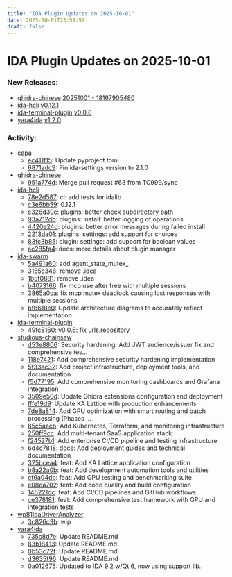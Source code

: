 ```yaml
---
title: "IDA Plugin Updates on 2025-10-01"
date: 2025-10-01T23:59:59
draft: false
---
```


# IDA Plugin Updates on 2025-10-01

### New Releases:
  - [ghidra-chinese](https://github.com/TC999/ghidra-chinese) [20251001 - 18167905480](https://github.com/TC999/ghidra-chinese/releases/tag/20251001-18167905480)
  - [ida-hcli](https://github.com/HexRaysSA/ida-hcli) [v0.12.1](https://github.com/HexRaysSA/ida-hcli/releases/tag/v0.12.1)
  - [ida-terminal-plugin](https://github.com/HexRaysSA/ida-terminal-plugin) [v0.0.6](https://github.com/HexRaysSA/ida-terminal-plugin/releases/tag/v0.0.6)
  - [yara4ida](https://github.com/kweatherman/yara4ida) [v1.2.0](https://github.com/kweatherman/yara4ida/releases/tag/1.2.0)

### Activity:
  - [capa](https://github.com/mandiant/capa)
    - [ec411f15](https://github.com/mandiant/capa/commit/ec411f1552fbfdc42b9c585ad9e2e96788392ca2): Update pyproject.toml
    - [6871adc9](https://github.com/mandiant/capa/commit/6871adc9dcc4b80c5cc7cdd7590ff05362a2d46d): Pin ida-settings version to 2.1.0
  - [ghidra-chinese](https://github.com/TC999/ghidra-chinese)
    - [951a774d](https://github.com/TC999/ghidra-chinese/commit/951a774da1324962b4b7305943aecdd3191902af): Merge pull request #63 from TC999/sync
  - [ida-hcli](https://github.com/HexRaysSA/ida-hcli)
    - [78e2d587](https://github.com/HexRaysSA/ida-hcli/commit/78e2d587268c6377f2f7b35515acc77473e6a5df): ci: add tests for idalib
    - [c3e6bb59](https://github.com/HexRaysSA/ida-hcli/commit/c3e6bb59e6b3149f908cc05d8952af1e56b59d05): 0.12.1
    - [c326d39c](https://github.com/HexRaysSA/ida-hcli/commit/c326d39cdfd67bbf19b434f28baa22f2c4751d18): plugins: better check subdirectory path
    - [93a712db](https://github.com/HexRaysSA/ida-hcli/commit/93a712db3538f2affa171fce1549b86b7ef7282a): plugins: install: better logging of operations
    - [4420e24d](https://github.com/HexRaysSA/ida-hcli/commit/4420e24d2369ab568ddc3a9ecb40ffa6be6817d5): plugins: better error messages during failed install
    - [2213da01](https://github.com/HexRaysSA/ida-hcli/commit/2213da0142e9af319e3aab807717af1cd8fd69e3): plugins: settings: add support for choices
    - [83fc3b85](https://github.com/HexRaysSA/ida-hcli/commit/83fc3b857153f5006cf8706ed29f42d49c708052): plugin: settings: add support for boolean values
    - [ac285fa4](https://github.com/HexRaysSA/ida-hcli/commit/ac285fa4cefe9df96b58e57b96411cccd9ccf2dd): docs: more details about plugin manager
  - [ida-swarm](https://github.com/shells-above/ida-swarm)
    - [5a491a60](https://github.com/shells-above/ida-swarm/commit/5a491a602ec248dd4958b9e216b4ae561edb57e3): add agent_state_mutex_
    - [3155c346](https://github.com/shells-above/ida-swarm/commit/3155c346c6935ade08e6dc41cd21103204c617c7): remove .idea
    - [1b5f0881](https://github.com/shells-above/ida-swarm/commit/1b5f0881ba3f026496dfc963482b888486ccedc3): remove .idea
    - [b4073166](https://github.com/shells-above/ida-swarm/commit/b4073166e9fd70982ae0e86695f77a9227e22879): fix mcp use after free with multiple sessions
    - [3865a0ca](https://github.com/shells-above/ida-swarm/commit/3865a0ca25818d7b6171e5625bff0331e4c080f0):  fix mcp mutex deadlock causing lost responses with multiple sessions
    - [bfb618e0](https://github.com/shells-above/ida-swarm/commit/bfb618e030e36e2423ec15ac4bc71b297e6c6574): Update architecture diagrams to accurately reflect implementation
  - [ida-terminal-plugin](https://github.com/HexRaysSA/ida-terminal-plugin)
    - [49fc8160](https://github.com/HexRaysSA/ida-terminal-plugin/commit/49fc8160ebe138d0e9403d3e4143076c7136fd72): v0.0.6: fix urls.repository
  - [studious-chainsaw](https://github.com/eatenbywo1ves/studious-chainsaw)
    - [d53e8806](https://github.com/eatenbywo1ves/studious-chainsaw/commit/d53e88062f451cf481145cbe359e97f5608271b1): Security hardening: Add JWT audience/issuer fix and comprehensive tes…
    - [118e7421](https://github.com/eatenbywo1ves/studious-chainsaw/commit/118e742188767e5ec5371f47c4992ba40838ffb1): Add comprehensive security hardening implementation
    - [5f33ac32](https://github.com/eatenbywo1ves/studious-chainsaw/commit/5f33ac320ada6ca5471ca33cb7e75e14a0ea05a8): Add project infrastructure, deployment tools, and documentation
    - [f5d77195](https://github.com/eatenbywo1ves/studious-chainsaw/commit/f5d77195d3dbf934ceb1e01335ef441b4783d837): Add comprehensive monitoring dashboards and Grafana integration
    - [3509e50d](https://github.com/eatenbywo1ves/studious-chainsaw/commit/3509e50da01845c9b7f221d6d1d156a1246150a8): Update Ghidra extensions configuration and deployment
    - [fffe19d9](https://github.com/eatenbywo1ves/studious-chainsaw/commit/fffe19d939021fbe84ec3b8e8205e1fe091b6918): Update KA Lattice with production enhancements
    - [7de8a814](https://github.com/eatenbywo1ves/studious-chainsaw/commit/7de8a8143948e40c1a0dced6cb749c4127498d35): Add GPU optimization with smart routing and batch processing (Phases …
    - [85c5aacb](https://github.com/eatenbywo1ves/studious-chainsaw/commit/85c5aacb3d300eb8f8113c907983328a1709a196): Add Kubernetes, Terraform, and monitoring infrastructure
    - [250ff9cc](https://github.com/eatenbywo1ves/studious-chainsaw/commit/250ff9ccb609f9a807a47fbad21b85e86d29b349): Add multi-tenant SaaS application stack
    - [f24527b1](https://github.com/eatenbywo1ves/studious-chainsaw/commit/f24527b120f815da6102a26c802cdc2dd59cb3b0): Add enterprise CI/CD pipeline and testing infrastructure
    - [6d4c7818](https://github.com/eatenbywo1ves/studious-chainsaw/commit/6d4c7818613dd77223a4eb2dce5e0ad8b1761fa5): docs: Add deployment guides and technical documentation
    - [325bcea4](https://github.com/eatenbywo1ves/studious-chainsaw/commit/325bcea40b24ea13154ae2848b552a55efba912c): feat: Add KA Lattice application configuration
    - [b8a22a0b](https://github.com/eatenbywo1ves/studious-chainsaw/commit/b8a22a0bdae7ec67e807b67b89e82f351731a193): feat: Add development automation tools and utilities
    - [cf9a04db](https://github.com/eatenbywo1ves/studious-chainsaw/commit/cf9a04db06d5245263daa0351ca6608f0219e877): feat: Add GPU testing and benchmarking suite
    - [e08ea702](https://github.com/eatenbywo1ves/studious-chainsaw/commit/e08ea702948e4c45d4431159970d424fe4f58e9c): feat: Add code quality and build configuration
    - [146221dc](https://github.com/eatenbywo1ves/studious-chainsaw/commit/146221dc71142533cc9b77c35691eba8c440ff5e): feat: Add CI/CD pipelines and GitHub workflows
    - [ce378181](https://github.com/eatenbywo1ves/studious-chainsaw/commit/ce37818196fe2ad8c3ee258f2fe83456eccf9ea9): feat: Add comprehensive test framework with GPU and integration tests
  - [wp81IdaDriverAnalyzer](https://github.com/fredericGette/wp81IdaDriverAnalyzer)
    - [3c826c3b](https://github.com/fredericGette/wp81IdaDriverAnalyzer/commit/3c826c3b029a09561bdb79af1ba3806a442fe870): wip
  - [yara4ida](https://github.com/kweatherman/yara4ida)
    - [735c8d7e](https://github.com/kweatherman/yara4ida/commit/735c8d7e1a4a0acc4d9e38d0b0f33fa54c95ba70): Update README.md
    - [83b18413](https://github.com/kweatherman/yara4ida/commit/83b18413a50035c352c12a6b9afd159386d6c04e): Update README.md
    - [0b53c72f](https://github.com/kweatherman/yara4ida/commit/0b53c72f530a54cf01f467549e8b39ad1fc8438f): Update README.md
    - [d3635f96](https://github.com/kweatherman/yara4ida/commit/d3635f96a45236abaf87056fa1970f29b3f6e505): Update README.md
    - [0a012675](https://github.com/kweatherman/yara4ida/commit/0a012675e90565b8c5c7ad3387262c80a369aee5): Updated to IDA 9.2 w/Qt 6, now using support lib.
